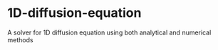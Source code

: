 # 1D-diffusion-equation
A solver for 1D diffusion equation using both analytical and numerical methods
